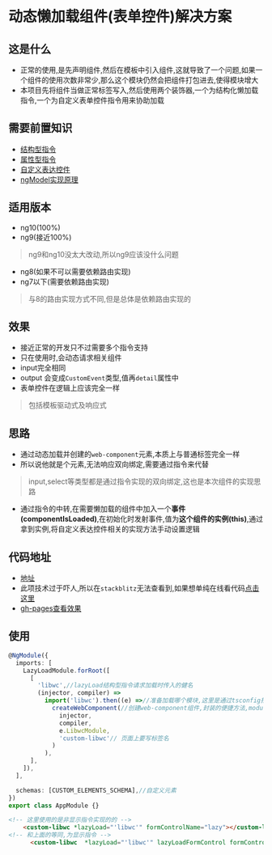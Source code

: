 # 动态懒加载组件(表单控件)解决方案
## 这是什么
- 正常的使用,是先声明组件,然后在模板中引入组件,这就导致了一个问题,如果一个组件的使用次数非常少,那么这个模块仍然会把组件打包进去,使得模块增大
- 本项目先将组件当做正常标签写入,然后使用两个装饰器,一个为结构化懒加载指令,一个为自定义表单控件指令用来协助加载
## 需要前置知识
- [结构型指令](https://angular.cn/guide/structural-directives)
- [属性型指令](https://angular.cn/guide/attribute-directives)
- [自定义表达控件](https://segmentfault.com/a/1190000009070500)
- [ngModel实现原理](https://segmentfault.com/a/1190000019087763?_ea=10661501)
## 适用版本
- ng10(100%)
- ng9(接近100%)
> ng9和ng10没太大改动,所以ng9应该没什么问题

- ng8(如果不可以需要依赖路由实现)
- ng7以下(需要依赖路由实现)
> 与8的路由实现方式不同,但是总体是依赖路由实现的
## 效果
- 接近正常的开发只不过需要多个指令支持
- 只在使用时,会动态请求相关组件
- input完全相同
- output 会变成`CustomEvent`类型,值再`detail`属性中
- 表单控件在逻辑上应该完全一样
> 包括模板驱动式及响应式

## 思路
- 通过动态加载并创建的`web-component`元素,本质上与普通标签完全一样
- 所以说他就是个元素,无法响应双向绑定,需要通过指令来代替
> input,select等类型都是通过指令实现的双向绑定,这也是本次组件的实现思路
- 通过指令的中转,在需要懒加载的组件中加入一个**事件(componentIsLoaded)**,在初始化时发射事件,值为**这个组件的实例(this)**,通过拿到实例,将自定义表达控件相关的实现方法手动设置逻辑

## 代码地址
- [地址](https://github.com/wszgrcy/ngx-dynamic-component-demo)
- 此项技术过于吓人,所以在`stackblitz`无法查看到,如果想单纯在线看代码[点击这里](https://stackblitz.com/github/wszgrcy/ngx-dynamic-component-demo)
- [gh-pages查看效果](https://wszgrcy.github.io/ngx-dynamic-component-demo/)
## 使用
```ts
@NgModule({
  imports: [
    LazyLoadModule.forRoot([
      [
        'libwc',//lazyLoad结构型指令请求加载时传入的健名
        (injector, compiler) =>
          import('libwc').then((e) =>//准备加载哪个模块,这里是通过tsconfig指定的路径映射,也可以直接使用相对路径
            createWebComponent(//创建web-component组件,封装的便捷方法,module需要有属性entry赋值为需要创建的组件
              injector,
              compiler,
              e.LibwcModule,
              'custom-libwc'// 页面上要写标签名
            )
          ),
      ],
    ]),
  ],

  schemas: [CUSTOM_ELEMENTS_SCHEMA],//自定义元素
})
export class AppModule {}


```
```html
<!-- 这里使用的是非显示指令实现的的 -->
    <custom-libwc *lazyLoad="'libwc'" formControlName="lazy"></custom-libwc>
<!-- 和上面的等同,为显示指令 -->
      <custom-libwc  *lazyLoad="'libwc'" lazyLoadFormControl formControlName="lazy"></custom-libwc>
```